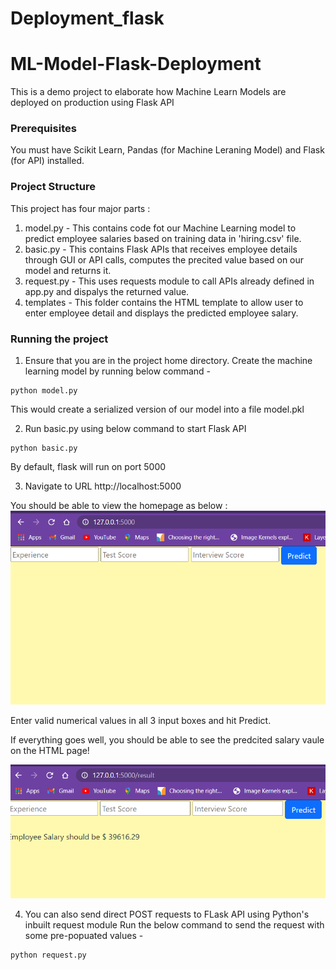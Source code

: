 # Deployment_flask 

# ML-Model-Flask-Deployment
This is a demo project to elaborate how Machine Learn Models are deployed on production using Flask API

### Prerequisites
You must have Scikit Learn, Pandas (for Machine Leraning Model) and Flask (for API) installed.

### Project Structure
This project has four major parts :
1. model.py - This contains code fot our Machine Learning model to predict employee salaries based on training data in 'hiring.csv' file.
2. basic.py - This contains Flask APIs that receives employee details through GUI or API calls, computes the precited value based on our model and returns it.
3. request.py - This uses requests module to call APIs already defined in app.py and dispalys the returned value.
4. templates - This folder contains the HTML template to allow user to enter employee detail and displays the predicted employee salary.

### Running the project
1. Ensure that you are in the project home directory. Create the machine learning model by running below command -
```
python model.py
```
This would create a serialized version of our model into a file model.pkl

2. Run basic.py using below command to start Flask API
```
python basic.py
```
By default, flask will run on port 5000

3. Navigate to URL http://localhost:5000

You should be able to view the homepage as below :
![local-host-default](https://github.com/pavantanniru/Deployment_flask/blob/main/localhost.png?raw=true)


Enter valid numerical values in all 3 input boxes and hit Predict.

If everything goes well, you should  be able to see the predcited salary vaule on the HTML page!

![local-host-result](https://github.com/pavantanniru/Deployment_flask/blob/main/localhost-result.png?raw=true)

4. You can also send direct POST requests to FLask API using Python's inbuilt request module
Run the below command to send the request with some pre-popuated values -
```
python request.py
